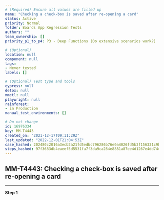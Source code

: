 ```yaml
---
# (Required) Ensure all values are filled up
name: "Checking a check-box is saved after re-opening a card"
status: Active
priority: Normal
folder: Boards App Regression Tests
authors: ""
team_ownership: []
priority_p1_to_p4: P3 - Deep Functions (Do extensive scenarios work?)

# (Optional)
location: null
component: null
tags: 
- Never tested
labels: []

# (Optional) Test type and tools
cypress: null
detox: null
mmctl: null
playwright: null
rainforest: 
- in Production
manual_test_environments: []

# Do not change
id: 16976334
key: MM-T4443
created_on: "2021-12-17T09:11:29Z"
last_updated: "2022-12-01T21:04:53Z"
case_hashed: 202480c2016a3ecb2a21fd5edbc796286b76e0a4026fd5b3f156331c9b5f097344ebdcc06b0b789ec8ab8da6fcebe20f
steps_hashed: 97f3683db4eaeef5d5531fa7f3da9ca284e8881a87ee4d1267e4dd74c6ed9f072f466751c3066801a655928ba03982d3
---
```


<!-- (Auto-generated) Based on frontmatter's "key" and "name" -->

## MM-T4443: Checking a check-box is saved after re-opening a card

---

**Step 1**
